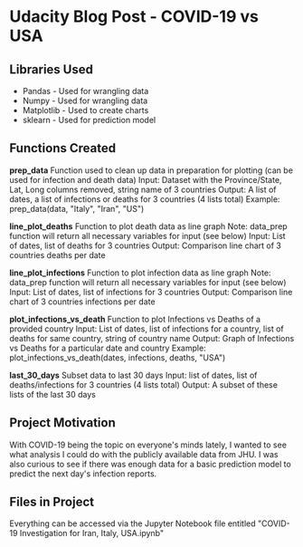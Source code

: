 # Udacity Blog Post - COVID-19 vs USA

## Libraries Used
- Pandas - Used for wrangling data
- Numpy - Used for wrangling data
- Matplotlib - Used to create charts
- sklearn - Used for prediction model

## Functions Created
**prep_data**
Function used to clean up data in preparation for plotting (can be used for infection and death data)
Input: Dataset with the Province/State, Lat, Long columns removed, string name of 3 countries
Output: A list of dates, a list of infections or deaths for 3 countries (4 lists total)
Example: prep_data(data, "Italy", "Iran", "US")


**line_plot_deaths**
Function to plot death data as line graph
Note: data_prep function will return all necessary variables for input (see below)
Input: List of dates, list of deaths for 3 countries
Output: Comparison line chart of 3 countries deaths per date


**line_plot_infections**
Function to plot infection data as line graph
Note: data_prep function will return all necessary variables for input (see below)
Input: List of dates, list of infections for 3 countries
Output: Comparison line chart of 3 countries infections per date


**plot_infections_vs_death**
Function to plot Infections vs Deaths of a provided country
Input: List of dates, list of infections for a country, list of deaths for same country, string of country name
Output: Graph of Infections vs Deaths for a particular date and country
Example: plot_infections_vs_death(dates, infections, deaths, "USA")


**last_30_days**
Subset data to last 30 days 
Input: list of dates, list of deaths/infections for 3 countries (4 lists total)
Output: A subset of these lists of the last 30 days

## Project Motivation
With COVID-19 being the topic on everyone's minds lately, I wanted to see what analysis I could do with the publicly available data from JHU. I was also curious to see if there was enough data for a basic prediction model to predict the next day's infection reports.

## Files in Project
Everything can be accessed via the Jupyter Notebook file entitled "COVID-19 Investigation for Iran, Italy, USA.ipynb"
